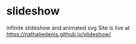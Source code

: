 # slideshow
infinite slideshow and animated svg
Site is live at https://nathaliedenis.github.io/slideshow/
